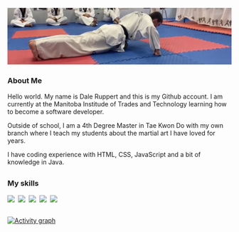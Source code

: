 ![](./Banner.jpg)

### About Me

Hello world. My name is Dale Ruppert and this is my Github account. 
I am currently at the Manitoba Institude of Trades and Technology learning how to become a software developer.

Outside of school, I am a 4th Degree Master in Tae Kwon Do with my own branch where I teach my students about the martial art I have loved for years.

I have coding experience with HTML, CSS, JavaScript and a bit of knowledge in Java.

##

### My skills
<img src="https://img.shields.io/badge/web-html-informational?style=for-the-badge&logo=html5&logoColor=white&color=2aa889"/>&nbsp;
<img src="https://img.shields.io/badge/web-css-informational?style=for-the-badge&logo=css3&logoColor=white&color=2aa889"/>&nbsp;
<img src="https://img.shields.io/badge/code-javascript-informational?style=for-the-badge&logo=javascript&logoColor=white&color=2aa889"/>&nbsp;
<img src="https://img.shields.io/badge/code-java-informational?style=for-the-badge&logo=coffeescript&logoColor=white&color=2aa889"/>&nbsp;
<img src="https://img.shields.io/badge/code-c%23-informational?style=for-the-badge&logo=csharp&logoColor=white&color=2aa889"/>&nbsp;

##

[![Activity graph](https://github-readme-activity-graph.vercel.app/graph?username=Chaos1601&theme=gotham&hide_border=true)](https://github.com/ashutosh00710/github-readme-activity-graph)
